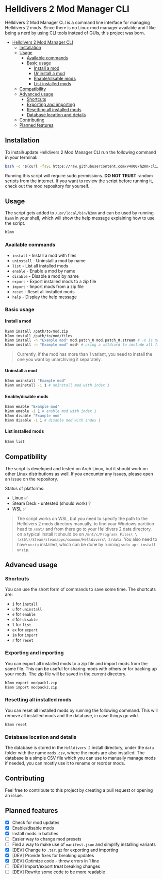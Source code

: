 # Helldivers 2 Mod Manager CLI

Helldivers 2 Mod Manager CLI is a command line interface for managing Helldivers 2 mods. Since there is no Linux mod manager available and I like being a nerd by using CLI tools instead of GUIs, this project was born.

- [Helldivers 2 Mod Manager CLI](#helldivers-2-mod-manager-cli)
  - [Installation](#installation)
  - [Usage](#usage)
    - [Available commands](#available-commands)
    - [Basic usage](#basic-usage)
      - [Install a mod](#install-a-mod)
      - [Uninstall a mod](#uninstall-a-mod)
      - [Enable/disable mods](#enabledisable-mods)
      - [List installed mods](#list-installed-mods)
  - [Compatibility](#compatibility)
  - [Advanced usage](#advanced-usage)
    - [Shortcuts](#shortcuts)
    - [Exporting and importing](#exporting-and-importing)
    - [Resetting all installed mods](#resetting-all-installed-mods)
    - [Database location and details](#database-location-and-details)
  - [Contributing](#contributing)
  - [Planned features](#planned-features)

## Installation

To install/update Helldivers 2 Mod Manager CLI run the following command in your terminal:

```bash
bash -c "$(curl -fsSL https://raw.githubusercontent.com/v4n00/h2mm-cli/refs/heads/master/install.sh)"
```

Running this script will require sudo permissions. **DO NOT TRUST** random scripts from the internet. If you want to review the script before running it, check out the mod repository for yourself.

## Usage

The script gets added to `/usr/local/bin/h2mm` and can be used by running `h2mm` in your shell, which will show the help message explaining how to use the script.

```bash
h2mm
```

### Available commands

- `install` - Install a mod with files
- `uninstall` - Uninstall a mod by name
- `list` - List all installed mods
- `enable` - Enable a mod by name
- `disable` - Disable a mod by name
- `export` - Export installed mods to a zip file
- `import` - Import mods from a zip file
- `reset` - Reset all installed mods
- `help` - Display the help message

### Basic usage

#### Install a mod

```bash
h2mm install /path/to/mod.zip
h2mm install /path/to/mod/files
h2mm install -n "Example mod" mod.patch_0 mod.patch_0.stream # -n is mandatory when using files
h2mm install -n "Example mod" mod* # using a wildcard to include all files
```

> Currently, if the mod has more than 1 variant, you need to install the one you want by unarchiving it separately.

#### Uninstall a mod

```bash
h2mm uninstall "Example mod"
h2mm uninstall -i 1 # uninstall mod with index 1
```

#### Enable/disable mods

```bash
h2mm enable "Example mod"
h2mm enable -i 1 # enable mod with index 1
h2mm disable "Example mod"
h2mm disable -i 1 # disable mod with index 1
```

#### List installed mods

```bash
h2mm list
```

## Compatibility

The script is developed and tested on Arch Linux, but it should work on other Linux distributions as well. If you encounter any issues, please open an issue on the repository.

Status of platforms:

- Linux :white_check_mark:
- Steam Deck - untested (should work) :grey_question:
- WSL :white_check_mark:

> The script works on WSL, but you need to specify the path to the Helldivers 2 mods directory manually, to find your Windows partition head to `/mnt/` and from there go to your Helldivers 2 data directory, on a typical install it should be on `/mnt/c/Program\ Files\ \(x86\)/Steam/steamapps/common/Helldivers\ 2/data`. You also need to have `unzip` installed, which can be done by running `sudo apt install unzip`.

## Advanced usage

### Shortcuts

You can use the short form of commands to save some time. The shortcuts are:

- `i` for `install`
- `u` for `uninstall`
- `e` for `enable`
- `d` for `disable`
- `l` for `list`
- `ex` for `export`
- `im` for `import`
- `r` for `reset`

### Exporting and importing

You can export all installed mods to a zip file and import mods from the same file. This can be useful for sharing mods with others or for backing up your mods. The zip file will be saved in the current directory.

```bash
h2mm export modpack1.zip
h2mm import modpack2.zip
```

### Resetting all installed mods

You can reset all installed mods by running the following command. This will remove all installed mods and the database, in case things go wild.

```bash
h2mm reset
```

### Database location and details

The database is stored in the `Helldivers 2` install directory, under the `data` folder with the name `mods.csv`, where the mods are also installed. The database is a simple CSV file which you can use to manually manage mods if needed, you can mostly use it to rename or reorder mods.

## Contributing

Feel free to contribute to this project by creating a pull request or opening an issue.

## Planned features

- [x] Check for mod updates
- [x] Enable/disable mods
- [x] Install mods in batches
- [ ] Easier way to change mod presets
- [ ] Find a way to make use of `manifest.json` and simplify installing variants
- [x] [DEV] Change to `.tar.gz` for exporting and importing
- [x] [DEV] Provide fixes for breaking updates
- [x] [DEV] Optimize code - throw errors in 1 line
- [ ] [DEV] Import/export treat breaking changes
- [ ] [DEV] Rewrite some code to be more readable
